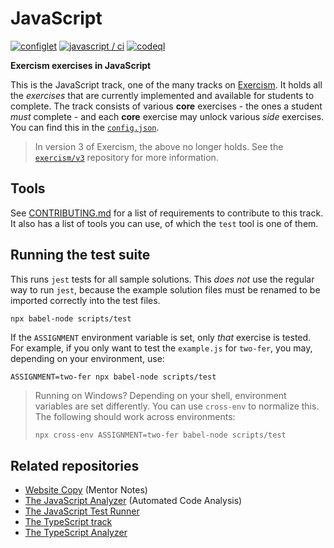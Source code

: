 # JavaScript

[![configlet](https://github.com/exercism/javascript/workflows/configlet/badge.svg)](https://github.com/exercism/javascript/actions?query=workflow%3Aconfiglet) [![javascript / ci](https://github.com/exercism/javascript/workflows/javascript%20/%20ci/badge.svg)](https://github.com/exercism/javascript/actions?query=workflow%3A%22javascript+%2F+ci%22) [![codeql](https://github.com/exercism/javascript/workflows/codql/badge.svg)](https://github.com/exercism/javascript/actions?query=workflow%3Acodeql)

**Exercism exercises in JavaScript**

This is the JavaScript track, one of the many tracks on [Exercism][web-exercism]. It holds all the _exercises_ that are currently implemented and available for students to complete. The track consists of various **core** exercises - the ones a student _must_ complete - and each **core** exercise may unlock various _side_ exercises. You can find this in the [`config.json`][file-config].

> In version 3 of Exercism, the above no longer holds. See the [`exercism/v3`][git-v3] repository for more information.

## Tools

See [CONTRIBUTING.md][file-contributing] for a list of requirements to
contribute to this track. It also has a list of tools you can use, of which the
`test` tool is one of them.

## Running the test suite

This runs `jest` tests for all sample solutions. This *does not* use the regular way to run `jest`, because the example solution files must be renamed to be imported correctly into the test files.

```shell
npx babel-node scripts/test
```

If the `ASSIGNMENT` environment variable is set, only _that_ exercise is tested. For example, if you only want to test the `example.js` for `two-fer`, you may, depending on your environment, use:

```shell
ASSIGNMENT=two-fer npx babel-node scripts/test
```

> Running on Windows? Depending on your shell, environment variables are set differently. You can use `cross-env` to normalize this. The following should work across environments:
>
> ```bash
> npx cross-env ASSIGNMENT=two-fer babel-node scripts/test
> ```

## Related repositories

* [Website Copy][git-website-copy] (Mentor Notes)
* [The JavaScript Analyzer][git-javascript-analyzer] (Automated Code Analysis)
* [The JavaScript Test Runner][git-javascript-test-runner]
* [The TypeScript track][git-typescript]
* [The TypeScript Analyzer][git-typescript-analyzer]

[web-exercism]: https://exercism.io
[git-configlet]: https://github.com/exercism/docs/blob/master/language-tracks/configuration/configlet.md
[bin-fetch-configlet]: https://github.com/exercism/javascript/blob/master/bin/fetch-configlet
[file-config]: https://github.com/exercism/javascript/blob/master/config.json
[file-contributing]: https://github.com/exercism/javascript/blob/master/CONTRIBUTING.md

[git-javascript]: https://github.com/exercism/javascript
[git-javascript-analyzer]: https://github.com/exercism/javascript-analyzer
[git-javascript-test-runner]: https://github.com/exercism/javascript-test-runner
[git-typescript]: https://github.com/exercism/typescript/
[git-typescript-analyzer]: https://github.com/exercism/typescript-analyzer
[git-v3]: https://github.com/exercism/v3
[git-website-copy]: https://github.com/exercism/website-copy
